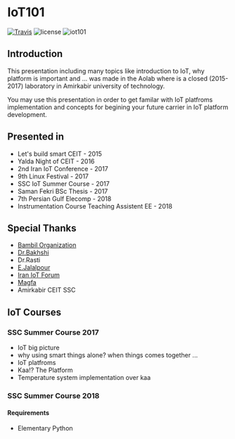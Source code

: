 # IoT101
[![Travis](https://img.shields.io/travis/bambil/IoT101.svg?style=flat-square)](https://travis-ci.org/bambil/IoT101)
![license](https://img.shields.io/github/license/bambil/IoT101.svg?style=flat-square)
![iot101](https://img.shields.io/badge/bambil-iot101-green.svg?style=flat-square)


## Introduction

This presentation including many topics like introduction to IoT, why platform is important and ...
was made in the Aolab where is a closed (2015-2017) laboratory in Amirkabir university of technology.

You may use this presentation in order to get familar with IoT platfroms implementation and concepts for
begining your future carrier in IoT platform development.

## Presented in

- Let's build smart CEIT - 2015
- Yalda Night of CEIT - 2016
- 2nd Iran IoT Conference - 2017
- 9th Linux Festival - 2017
- SSC IoT Summer Course - 2017
- Saman Fekri BSc Thesis - 2017
- 7th Persian Gulf Elecomp - 2018
- Instrumentation Course Teaching Assistent EE - 2018

## Special Thanks

- [Bambil Organization](https://bambil.github.io/)
- [Dr.Bakhshi](http://ceit.aut.ac.ir/~bakhshis/)
- Dr.Rasti
- [E.Jalalpour](http://ceit.aut.ac.ir/~jalalpour/)
- [Iran IoT Forum](http://www.iraniotforum.org/)
- [Magfa](https://magfa.com)
- Amirkabir CEIT SSC


## IoT Courses
### SSC Summer Course 2017

- IoT big picture
- why using smart things alone? when things comes together ...
- IoT platfroms
- Kaa!? The Platform
- Temperature system implementation over kaa

### SSC Summer Course 2018

#### Requirements
* Elementary Python

